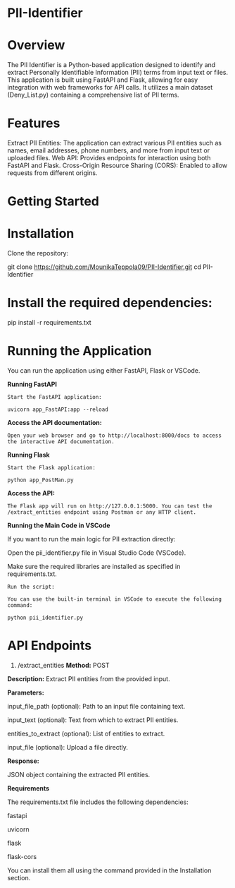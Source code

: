 # PII-Identifier

# Overview
The PII Identifier is a Python-based application designed to identify and extract Personally Identifiable Information (PII) terms from input text or files. This application is built using FastAPI and Flask, allowing for easy integration with web frameworks for API calls. It utilizes a main dataset (Deny_List.py) containing a comprehensive list of PII terms.

# Features
Extract PII Entities: The application can extract various PII entities such as names, email addresses, phone numbers, and more from input text or uploaded files.
Web API: Provides endpoints for interaction using both FastAPI and Flask.
Cross-Origin Resource Sharing (CORS): Enabled to allow requests from different origins.

# Getting Started

# Installation
Clone the repository:

git clone https://github.com/MounikaTeppola09/PII-Identifier.git
cd PII-Identifier

# Install the required dependencies:

pip install -r requirements.txt

# Running the Application
You can run the application using either FastAPI, Flask or VSCode.

**Running FastAPI**

    Start the FastAPI application:
    
    uvicorn app_FastAPI:app --reload
    
**Access the API documentation:**

    Open your web browser and go to http://localhost:8000/docs to access the interactive API documentation.

**Running Flask**

    Start the Flask application:
    
    python app_PostMan.py
    
**Access the API:**

    The Flask app will run on http://127.0.0.1:5000. You can test the /extract_entities endpoint using Postman or any HTTP client.

**Running the Main Code in VSCode**

If you want to run the main logic for PII extraction directly:

Open the pii_identifier.py file in Visual Studio Code (VSCode).

Make sure the required libraries are installed as specified in requirements.txt.

    Run the script:
    
    You can use the built-in terminal in VSCode to execute the following command:
    
    python pii_identifier.py

# API Endpoints
1. /extract_entities
**Method:** POST

**Description:** Extract PII entities from the provided input.

**Parameters:**

input_file_path (optional): Path to an input file containing text.

input_text (optional): Text from which to extract PII entities.

entities_to_extract (optional): List of entities to extract.

input_file (optional): Upload a file directly.

**Response:**

JSON object containing the extracted PII entities.

**Requirements**

The requirements.txt file includes the following dependencies:

fastapi

uvicorn

flask

flask-cors

You can install them all using the command provided in the Installation section.
